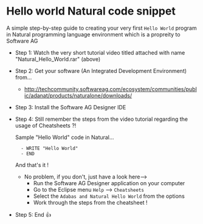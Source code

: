 # Hello world Natural code snippet
A simple step-by-step guide to creating your very first `Hello World` program in Natural programming language environment which is a propreity to Software AG

- Step 1: Watch the very short tutorial video titled attached with name "Natural_Hello_World.rar" (above)
- Step 2: Get your software (An Integrated Development Environment) from...
    -   http://techcommunity.softwareag.com/ecosystem/communities/public/adanat/products/naturalone/downloads/
- Step 3: Install the Software AG Designer IDE
- Step 4: Still remember the steps from the video tutorial regarding the usage of Cheatsheets ?!

    Sample "Hello World" code in Natural...
    
        - WRITE "Hello World"
        - END
    And that's it !
    
    - No problem, if you don't, just have a look here-->
      - Run the Software AG Designer application on your computer
      - Go to the Eclipse menu `Help` --> `Cheatsheets`
      - Select the `Adabas and Natural Hello World` from the options
      - Work through the steps from the cheatsheet !
- Step 5: End :+1:
